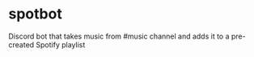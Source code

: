 # spotbot
Discord bot that takes music from #music channel and adds it to a pre-created Spotify playlist
